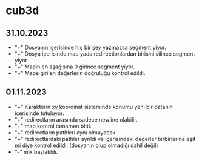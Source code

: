 # cub3d

## 31.10.2023

- "+" Dosyanın içerisinde hiç bir şey yazmazsa segment yiyor.
- "+" Dosya içerisinde map yada redirectionlardan birisini silince segment yiyor.
- "+" Mapin en aşağısına 0 girince segment yiyor.
- "+" Mape girilen değerlerin doğruluğu kontrol edildi.

## 01.11.2023

- "+" Karakterin xy koordinat sisteminde konumu yeni bir datanın içerisinde tutuluyor.
- "+" redirectların arasında sadece newline olabilir.
- "+" map kontrol tamamen bitti.
- "+" redirectların pathleri aynı olmayacak
- "+" redirectlardaki pathler ayrıldı ve içerisindeki değerler birbirlerine eşit mi diye kontrol edildi. (dosyanın olup olmadığı dahil değil)
- "-" mlx başlatıldı.